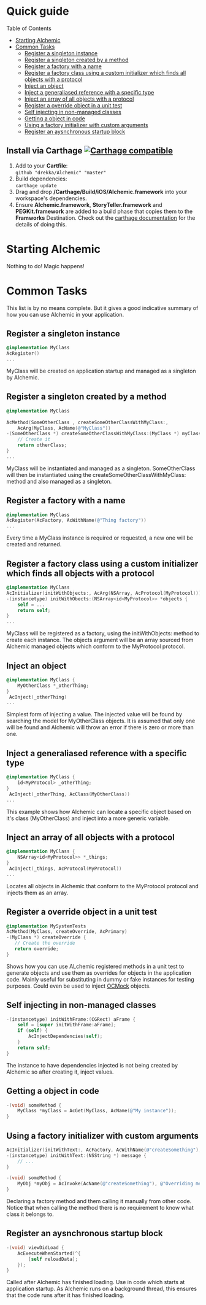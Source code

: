 # Quick guide

Table of Contents

  * [Starting Alchemic](#starting-alchemic)
  * [Common Tasks](#common-tasks)
    * [Register a singleton instance](#register-a-singleton-instance)
    * [Register a singleton created by a method](#register-a-singleton-created-by-a-method)
    * [Register a factory with a name](#register-a-factory-with-a-name)
    * [Register a factory class using a custom initializer which finds all objects with a protocol](#register-a-factory-class-using-a-custom-initializer-which-finds-all-objects-with-a-protocol)
    * [Inject an object](#inject-an-object)
    * [Inject a generaliased reference with a specific type](#inject-a-generaliased-reference-with-a-specific-type)
    * [Inject an array of all objects with a protocol](#inject-an-array-of-all-objects-with-a-protocol)
    * [Register a override object in a unit test](#register-a-override-object-in-a-unit-test)
    * [Self injecting in non\-managed classes](#self-injecting-in-non-managed-classes)
    * [Getting a object in code](#getting-a-object-in-code)
    * [Using a factory initializer with custom arguments](#using-a-factory-initializer-with-custom-arguments)
    * [Register an aysnchronous startup block](#register-an-aysnchronous-startup-block)

## Install via Carthage [![Carthage compatible](https://img.shields.io/badge/Carthage-compatible-4BC51D.svg?style=flat)](https://github.com/Carthage/Carthage)

1. Add to your **Cartfile**:  
 `github "drekka/Alchemic" "master"`
2. Build dependencies:  
 `carthage update`
3. Drag and drop **<project-root>/Carthage/Build/iOS/Alchemic.framework** into your workspace's dependencies.
4. Ensure  **Alchemic.framework**, **StoryTeller.framework** and **PEGKit.framework** are added to a build phase that copies them to the **Framworks** Destination. Check out the [carthage documentation](https://github.com/Carthage/Carthage) for the details of doing this. 

# Starting Alchemic
 
Nothing to do! Magic happens!
 
# Common Tasks

This list is by no means complete. But it gives a good indicative summary of how you can use Alchemic in your application.
 
## Register a singleton instance

```objectivec
@implementation MyClass
AcRegister()
...
```

MyClass will be created on application startup and managed as a singleton by Alchemic. 

## Register a singleton created by a method

```objectivec
@implementation MyClass
 
AcMethod(SomeOtherClass , createSomeOtherClassWithMyClass:, 
    AcArg(MyClass, AcName(@"MyClass"))
-(SomeOtherClass *) createSomeOtherClassWithMyClass:(MyClass *) myClass {
	// Create it
	return otherClass;
}
...
```

MyClass will be instantiated and managed as a singleton. SomeOtherClass will then be instantiated using the createSomeOtherClassWithMyClass: method and also managed as a singleton. 

## Register a factory with a name

```objectivec
@implementation MyClass
AcRegister(AcFactory, AcWithName(@"Thing factory"))
...
```

Every time a MyClass instance is required or requested, a new one will be created and returned.

## Register a factory class using a custom initializer which finds all objects with a protocol

```objectivec
@implementation MyClass
AcInitializer(initWithObjects:, AcArg(NSArray, AcProtocol(MyProtocol)))
-(instancetype) initWithObects:(NSArray<id<MyProtocol>> *objects {
    self = ...
    return self;
}
...
```

MyClass will be registered as a factory, using the initWithObjects: method to create each instance. The objects argument will be an array sourced from Alchemic managed objects which conform to the MyProtocol protocol.
 
## Inject an object

```objectivec
@implementation MyClass {
    MyOtherClass *_otherThing;
}
 AcInject(_otherThing)
...
```

Simplest form of injecting a value. The injected value will be found by searching the model for MyOtherClass objects. It is assumed that only one will be found and Alchemic will throw an error if there is zero or more than one.  

## Inject a generaliased reference with a specific type

```objectivec
@implementation MyClass {
    id<MyProtocol> _otherThing;
}
 AcInject(_otherThing, AcClass(MyOtherClass))
...
```

This example shows how Alchemic can locate a specific object based on it's class (MyOtherClass) and inject into a more generic variable.

## Inject an array of all objects with a protocol

```objectivec
@implementation MyClass {
    NSArray<id<MyProtocol>> *_things;
}
 AcInject(_things, AcProtocol(MyProtocol))
...
```

Locates all objects in Alchemic that conform to the MyProtocol protocol and injects them as an array.
  
## Register a override object in a unit test

```objectivec 
@implementation MySystemTests
AcMethod(MyClass, createOverride, AcPrimary)
-(MyClass *) createOverride {
   // Create the override
   return override;
}
```
 
Shows how you can use ALchemic registered methods in a unit test to generate objects and use them as overrides for objects in the application code. Mainly useful for substituting in dummy or fake instances for testing purposes. Could even be used to inject [OCMock](http://ocmock.org) objects.
 
## Self injecting in non-managed classes

```objectivec
-(instancetype) initWithFrame:(CGRect) aFrame {
    self = [super initWithFrame:aFrame];
    if (self) {
        AcInjectDependencies(self);
    }
    return self;
}
```

The instance to have dependencies injected is not being created by Alchemic so after creating it, inject values.

## Getting a object in code

```objectivec
-(void) someMethod {
    MyClass *myClass = AcGet(MyClass, AcName(@"My instance"));
}
```

## Using a factory initializer with custom arguments

```objectivec
AcInitializer(initWithText:, AcFactory, AcWithName(@"createSomething"), AcArg(NSString, AcValue(@"Default message")
-(instancetype) initWithText:(NSString *) message {
    // ...
}
```

```objectivec
-(void) someMethod {
    MyObj *myObj = AcInvoke(AcName(@"createSomething"), @"Overriding message text");
}
```

Declaring a factory method and them calling it manually from other code. Notice that when calling the method there is no requirement to know what class it belongs to.

## Register an aysnchronous startup block

```objectivec
-(void) viewDidLoad {
    AcExecuteWhenStarted(^{
        [self reloadData];
    });
}
```

Called after Alchemic has finished loading. Use in code which starts at application startup. As Alchemic runs on a background thread, this ensures that the code runs after it has finished loading.